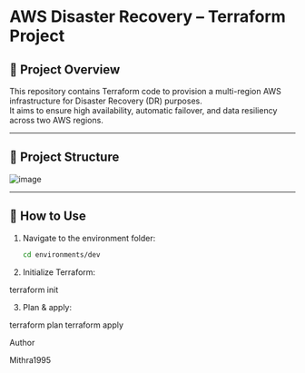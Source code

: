 # AWS Disaster Recovery – Terraform Project

## 📖 Project Overview

This repository contains Terraform code to provision a multi-region AWS infrastructure for Disaster Recovery (DR) purposes.  
It aims to ensure high availability, automatic failover, and data resiliency across two AWS regions.

---

## 📁 Project Structure


![image](https://github.com/user-attachments/assets/6b662a82-d652-4ad9-8530-023e6c5d7f4b)



---

## 🚀 How to Use

1. Navigate to the environment folder:
   ```bash
   cd environments/dev

2. Initialize Terraform:


terraform init

3. Plan & apply:

terraform plan
terraform apply


 Author

 Mithra1995
